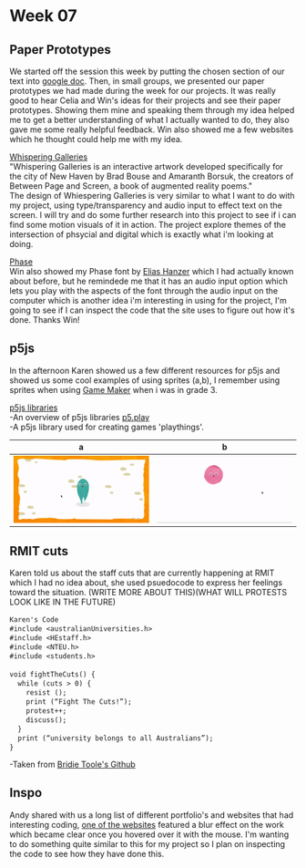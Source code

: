 # Week 07

## Paper Prototypes
We started off the session this week by putting the chosen section of our text into [google doc](https://docs.google.com/spreadsheets/d/1rqOlmfpCzXC9kA_vBeLOcTpdxCvWeo4zsiNa4uiDHTY/edit#gid=0). Then, in small groups, we presented our paper prototypes we had made during the week for our projects. It was really good to hear Celia and Win's ideas for their projects and see their paper prototypes. Showing them mine and speaking them through my idea helped me to get a better understanding of what I actually wanted to do, they also gave me some really helpful feedback. Win also showed me a few websites which he thought could help me with my idea.

[Whispering Galleries](https://www.whisperinggalleries.com/)\
"Whispering Galleries is an interactive artwork developed specifically for the city of New Haven by Brad Bouse and Amaranth Borsuk, the creators of Between Page and Screen, a book of augmented reality poems."\
The design of Whiespering Galleries is very similar to what I want to do with my project, using type/transparency and audio input to effect text on the screen. I will try and do some further research into this project to see if i can find some motion visuals of it in action. The project explore themes of the intersection of phsycial and digital which is exactly what i'm looking at doing.

[Phase](https://www.eliashanzer.com/phase/)\
Win also showed my Phase font by [Elias Hanzer](https://www.eliashanzer.com/) which I had actually known about before, but he remindede me that it has an audio input option which lets you play with the aspects of the font through the audio input on the computer which is another idea i'm interesting in using for the project, I'm going to see if I can inspect the code that the site uses to figure out how it's done. Thanks Win!

## p5js
In the afternoon Karen showed us a few different resources for p5js and showed us some cool examples of using sprites (a,b), I remember using sprites when using [Game Maker](https://www.yoyogames.com/gamemaker) when i was in grade 3.

[p5js libraries](https://p5js.org/libraries/)\
-An overview of p5js libraries
[p5.play](http://molleindustria.github.io/p5.play/)\
-A p5js library used for creating games 'playthings'.

   a  |  b 
:-------------------------:|:-------------------------:
![](sprite_1.gif)       |  ![](sprite_2.gif) 

## RMIT cuts
Karen told us about the staff cuts that are currently happening at RMIT which I had no idea about, she used psuedocode to express her feelings toward the situation. 
(WRITE MORE ABOUT THIS)(WHAT WILL PROTESTS LOOK LIKE IN THE FUTURE)


```
Karen's Code
#include <australianUniversities.h>
#include <HEstaff.h>
#include <NTEU.h>
#include <students.h> 

void fightTheCuts() {
  while (cuts > 0) {
    resist ();
    print (“Fight The Cuts!”);
    protest++; 
    discuss();
  }
  print (“university belongs to all Australians”);
} 
``` 
-Taken from [Bridie Toole's Github](https://github.com/bridieotoole/codewords/blob/master/week_07/readme.md)


## Inspo
Andy shared with us a long list of different portfolio's and websites that had interesting coding, [one of the websites](http://matterofsorts.com/) featured a blur effect on the work which became clear once you hovered over it with the mouse. I'm wanting to do something quite similar to this for my project so I plan on inspecting the code to see how they have done this.


